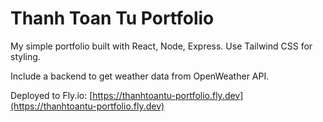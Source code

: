 # Thanh Toan Tu Portfolio

My simple portfolio built with React, Node, Express. Use Tailwind CSS for styling.

Include a backend to get weather data from OpenWeather API.

Deployed to Fly.io: [https://thanhtoantu-portfolio.fly.dev](https://thanhtoantu-portfolio.fly.dev)